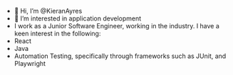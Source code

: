 - 👋 Hi, I’m @KieranAyres
- 👀 I’m interested in application development
- I work as a Junior Software Engineer, working in the industry. 
I have a keen interest in the following: 
- React
- Java
- Automation Testing, specifically through frameworks such as JUnit, and Playwright

<!---
KieranAyres/KieranAyres is a ✨ special ✨ repository because its `README.md` (this file) appears on your GitHub profile.
You can click the Preview link to take a look at your changes.
--->
